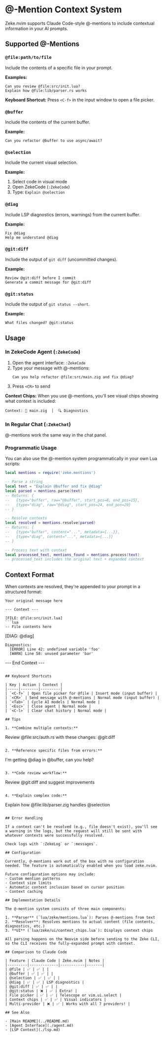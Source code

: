 # @-Mention Context System

Zeke.nvim supports Claude Code-style @-mentions to include contextual information in your AI prompts.

## Supported @-Mentions

### `@file:path/to/file`
Include the contents of a specific file in your prompt.

**Examples:**
```
Can you review @file:src/init.lua?
Explain how @file:lib/parser.rs works
```

**Keyboard Shortcut:** Press `<C-f>` in the input window to open a file picker.

### `@buffer`
Include the contents of the current buffer.

**Example:**
```
Can you refactor @buffer to use async/await?
```

### `@selection`
Include the current visual selection.

**Example:**
1. Select code in visual mode
2. Open ZekeCode (`:ZekeCode`)
3. Type: `Explain @selection`

### `@diag`
Include LSP diagnostics (errors, warnings) from the current buffer.

**Example:**
```
Fix @diag
Help me understand @diag
```

### `@git:diff`
Include the output of `git diff` (uncommitted changes).

**Example:**
```
Review @git:diff before I commit
Generate a commit message for @git:diff
```

### `@git:status`
Include the output of `git status --short`.

**Example:**
```
What files changed? @git:status
```

## Usage

### In ZekeCode Agent (`:ZekeCode`)

1. Open the agent interface: `:ZekeCode`
2. Type your message with @-mentions:
   ```
   Can you help refactor @file:src/main.zig and fix @diag?
   ```
3. Press `<CR>` to send

**Context Chips:** When you use @-mentions, you'll see visual chips showing what context is included:
```
Context: 📄 main.zig  │  🔍 Diagnostics
```

### In Regular Chat (`:ZekeChat`)

@-mentions work the same way in the chat panel.

### Programmatic Usage

You can also use the @-mention system programmatically in your own Lua scripts:

```lua
local mentions = require('zeke.mentions')

-- Parse a string
local text = "Explain @buffer and fix @diag"
local parsed = mentions.parse(text)
-- Returns: {
--   {type="buffer", raw="@buffer", start_pos=8, end_pos=15},
--   {type="diag", raw="@diag", start_pos=24, end_pos=29}
-- }

-- Resolve contexts
local resolved = mentions.resolve(parsed)
-- Returns: {
--   {type="buffer", content="...", metadata={...}},
--   {type="diag", content="...", metadata={...}}
-- }

-- Process text with context
local processed_text, mentions_found = mentions.process(text)
-- processed_text includes the original text + expanded context
```

## Context Format

When contexts are resolved, they're appended to your prompt in a structured format:

```
Your original message here

--- Context ---

[FILE: @file:src/init.lua]
```lua
-- File contents here
```

[DIAG: @diag]
```
Diagnostics:
  [ERROR] Line 42: undefined variable 'foo'
  [WARN] Line 58: unused parameter 'bar'
```

--- End Context ---
```

## Keyboard Shortcuts

| Key | Action | Context |
|-----|--------|---------|
| `<C-f>` | Open file picker for @file | Insert mode (input buffer) |
| `<CR>` | Send message with @-mentions | Normal mode (input buffer) |
| `<Tab>` | Cycle AI models | Normal mode |
| `<Esc>` | Close agent | Normal mode |
| `<C-l>` | Clear chat history | Normal mode |

## Tips

1. **Combine multiple contexts:**
   ```
   Review @file:src/auth.rs with these changes: @git:diff
   ```

2. **Reference specific files from errors:**
   ```
   I'm getting @diag in @buffer, can you help?
   ```

3. **Code review workflow:**
   ```
   Review @git:diff and suggest improvements
   ```

4. **Explain complex code:**
   ```
   Explain how @file:lib/parser.zig handles @selection
   ```

## Error Handling

If a context can't be resolved (e.g., file doesn't exist), you'll see a warning in the logs, but the request will still be sent with whatever contexts were successfully resolved.

Check logs with `:ZekeLog` or `:messages`.

## Configuration

Currently, @-mentions work out of the box with no configuration needed. The feature is automatically enabled when you load zeke.nvim.

Future configuration options may include:
- Custom mention patterns
- Context size limits
- Automatic context inclusion based on cursor position
- Context caching

## Implementation Details

The @-mention system consists of three main components:

1. **Parser** (`lua/zeke/mentions.lua`): Parses @-mentions from text
2. **Resolver**: Resolves mentions to actual content (file contents, diagnostics, etc.)
3. **UI** (`lua/zeke/ui/context_chips.lua`): Displays context chips

All parsing happens on the Neovim side before sending to the Zeke CLI, so the CLI receives the fully-expanded prompt with context.

## Comparison to Claude Code

| Feature | Claude Code | Zeke.nvim | Notes |
|---------|-------------|-----------|-------|
| @file | ✅ | ✅ | |
| @buffer | ✅ | ✅ | |
| @selection | ✅ | ✅ | |
| @diag | ✅ | ✅ | LSP diagnostics |
| @git:diff | ✅ | ✅ | |
| @git:status | ❌ | ✅ | Extra! |
| File picker | ✅ | ✅ | Telescope or vim.ui.select |
| Context chips | ✅ | ✅ | Visual indicators |
| Multi-provider | ❌ | ✅ | Works with all 7 providers! |

## See Also

- [Main README](../README.md)
- [Agent Interface](./agent.md)
- [LSP Context](./lsp.md)
